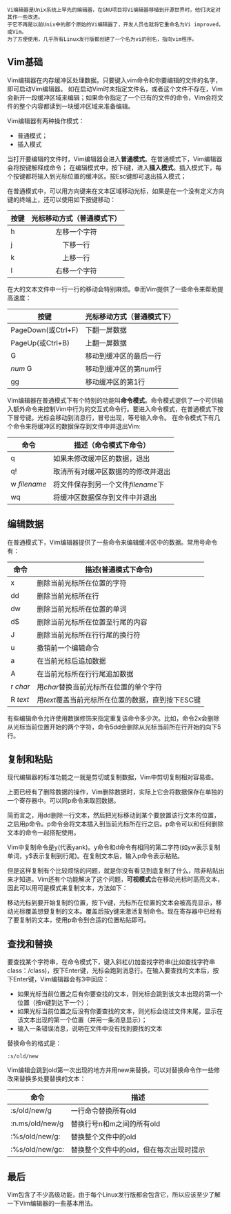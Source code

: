     Vi编辑器是Unix系统上早先的编辑器，在GNU项目将Vi编辑器移植到开源世界时，他们决定对其作一些改进。
    于它不再是以前Unix中的那个原始的Vi编辑器了，开发人员也就将它重命名为Vi improved，或Vim。
    为了方便使用，几乎所有Linux发行版都创建了一个名为vi的别名，指向vim程序。

## Vim基础
Vim编辑器在内存缓冲区处理数据。只要键入vim命令和你要编辑的文件的名字，即可启动Vim编辑器。
如在启动Vim时未指定文件名，或者这个文件不存在，Vim会新开一段缓冲区域来编辑；如果命令指定了一个已有的文件的命令，Vim会将文件的整个内容都读到一块缓冲区域来准备编辑。


Vim编辑器有两种操作模式： 

 * 普通模式；
 * 插入模式

当打开要编辑的文件时，Vim编辑器会进入**普通模式**。在普通模式下，Vim编辑器会将按键解释成命令；
在编辑模式中，按下i键，进入**插入模式**。插入模式下，每个按键都将输入到光标位置的缓冲区。按Esc键即可退出插入模式；

在普通模式中，可以用方向键来在文本区域移动光标，如果是在一个没有定义方向键的终端上，还可以使用如下按键移动：

| 按键 | 光标移动方式（普通模式下） |
| ---- | :------------------------: |
| h    |        左移一个字符        |
| j    |          下移一行          |
| k    |          上移一行          |
| l    |        右移一个字符        |


在大的文本文件中一行一行的移动会特别麻烦。幸而Vim提供了一些命令来帮助提高速度：

| 按键               | 光标移动方式（普通模式下） |
| ------------------ | -------------------------- |
| PageDown(或Ctrl+F) | 下翻一屏数据               |
| PageUp(或Ctrl+B)   | 上翻一屏数据               |
| G                  | 移动到缓冲区的最后一行     |
| *num* G            | 移动到缓冲区的第*num*行    |
| gg                 | 移动缓冲区的第1行          |


Vim编辑器在普通模式下有个特别的功能叫**命令模式**。命令模式提供了一个可供输入额外命令来控制Vim中行为的交互式命令行。要进入命令模式，在普通模式下按下冒号键。光标会移动到消息行，冒号出现，等号输入命令。
在命令模式下有几个命令来将缓冲区的数据保存到文件中并退出Vim:

| 命令         | 描述（命令模式下命令）             |
| ------------ | ---------------------------------- |
| q            | 如果未修改缓冲区的数据，退出       |
| q!           | 取消所有对缓冲区数据的的修改并退出 |
| w *filename* | 将文件保存到另一个文件*filename*下 |
| wq           | 将缓冲区数据保存到文件中并退出     |

## 编辑数据

在普通模式下，Vim编辑器提供了一些命令来编辑缓冲区中的数据。常用号命令有：

| 命令     | 描述(普通模式下命令)                              |
| -------- | ------------------------------------------------- |
| x        | 删除当前光标所在位置的字符                        |
| dd       | 删除当前光标所在行                                |
| dw       | 删除当前光标所在位置的单词                        |
| d$       | 删除当前光标所在位置至行尾的内容                  |
| J        | 删除当前光标所在行行尾的换行符                    |
| u        | 撤销前一个编辑命令                                |
| a        | 在当前光标后追加数据                              |
| A        | 在当前光标所在行行尾追加数据                      |
| r *char* | 用*char*替换当前光标所在位置的单个字符            |
| R *text* | 用*text*覆盖当前光标所在位置的数据，直到按下ESC键 |

有些编辑命令允许使用数据修饰来指定重复该命令多少次。比如，命令2x会删除从光标当前位置开始的两个字符，命令5dd会删除从光标当前所在行开始的向下5行。

## 复制和粘贴

现代编辑器的标准功能之一就是剪切或复制数据，Vim中剪切复制相对容易些。

上面已经有了删除数据的操作，Vim删除数据时，实际上它会将数据保存在单独的一个寄存器中。可以同p命令来取回数据。

简而言之，用dd删除一行文本，然后把光标移动到某个要放置该行文本的位置，之后用p命令。p命令会将文本插入到当前光标所在行之后。p命令可以和任何删除文本的命令一起搭配使用。

Vim中复制命令是y(代表yank)。y命令和d命令有相同的第二字符(如yw表示复制单词，y$表示复制到行尾)。在复制文本后，输入p命令表示粘贴。

但是这样复制有个比较烦恼的问题，就是你没有看见到底复制了什么，除非粘贴出来才知道。Vim还有个功能解决了这个问题，**可视模式**会在移动光标时高亮文本，因此可以用可是模式来复制文本，方法如下：

移动光标到要开始复制的位置，按下v键，光标所在位置的文本会被高亮显示，移动光标覆盖想要复制的文本。覆盖后按y键来激活复制命令。现在寄存器中已经有了要复制的文本，使用p命令到合适的位置粘贴即可。

## 查找和替换

要查找某个字符串，在命令模式下，键入斜杠(/)加查找字符串(比如查找字符串class：/class)，按下Enter键，光标会跑到消息行。在输入要查找的文本后，按下Enter键，Vim编辑器会有3中回应：

 * 如果光标当前位置之后有你要查找的文本，则光标会跳到该文本出现的第一个位置（按n键到达下一个）；
 * 如果光标当前位置之后没有你要查找的文本，则光标会绕过文件末尾，显示在该文本出现的第一个位置（并用一条消息显示）；
 * 输入一条错误消息，说明在文件中没有找到要找的文本

替换命令的格式是：
```
:s/old/new
```
Vim编辑会跳到old第一次出现的地方并用new来替换，可以对替换命令作一些修改来替换多处要替换的文本：

| 命令            | 描述                                    |
| --------------- | --------------------------------------- |
| :s/old/new/g    | 一行命令替换所有old                     |
| :n.ms/old/new/g | 替换行号n和m之间的所有old               |
| :%s/old/new/g:  | 替换整个文件中的old                     |
| :%s/old/new/gc: | 替换整个文件中的old，但在每次出现时提示 |

## 最后
Vim包含了不少高级功能，由于每个Linux发行版都会包含它，所以应该至少了解一下Vim编辑器的一些基本用法。
